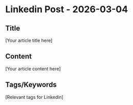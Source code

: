 # Linkedin Post - 2026-03-04

## Title
[Your article title here]

## Content
[Your article content here]

## Tags/Keywords
[Relevant tags for Linkedin]
